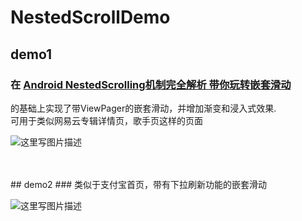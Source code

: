 # NestedScrollDemo
## demo1 
### 在 [ Android NestedScrolling机制完全解析 带你玩转嵌套滑动](http://blog.csdn.net/lmj623565791/article/details/52204039)
的基础上实现了带ViewPager的嵌套滑动，并增加渐变和浸入式效果.<br>
可用于类似网易云专辑详情页，歌手页这样的页面

![这里写图片描述](https://farm5.staticflickr.com/4013/35586396232_11bd04ed13_o.gif)

<br>
<br>
## demo2
### 类似于支付宝首页，带有下拉刷新功能的嵌套滑动
<br>

![这里写图片描述](https://farm5.staticflickr.com/4235/35387004030_8532378a75_o.gif)

<br>
